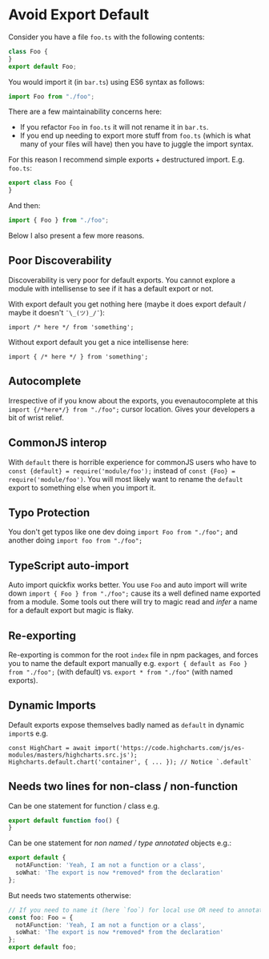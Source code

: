 # Avoid Export Default

Consider you have a file `foo.ts` with the following contents:

```typescript
class Foo {
}
export default Foo;
```

You would import it \(in `bar.ts`\) using ES6 syntax as follows:

```typescript
import Foo from "./foo";
```

There are a few maintainability concerns here:

* If you refactor `Foo` in `foo.ts` it will not rename it in `bar.ts`.
* If you end up needing to export more stuff from `foo.ts` \(which is what many of your files will have\) then you have to juggle the import syntax.

For this reason I recommend simple exports + destructured import. E.g. `foo.ts`:

```typescript
export class Foo {
}
```

And then:

```typescript
import { Foo } from "./foo";
```

Below I also present a few more reasons.

## Poor Discoverability

Discoverability is very poor for default exports. You cannot explore a module with intellisense to see if it has a default export or not.

With export default you get nothing here \(maybe it does export default / maybe it doesn't `¯\_(ツ)_/¯`\):

```text
import /* here */ from 'something';
```

Without export default you get a nice intellisense here:

```text
import { /* here */ } from 'something';
```

## Autocomplete

Irrespective of if you know about the exports, you evenautocomplete at this `import {/*here*/} from "./foo";` cursor location. Gives your developers a bit of wrist relief.

## CommonJS interop

With `default` there is horrible experience for commonJS users who have to `const {default} = require('module/foo');` instead of `const {Foo} = require('module/foo')`. You will most likely want to rename the `default` export to something else when you import it.

## Typo Protection

You don't get typos like one dev doing `import Foo from "./foo";` and another doing `import foo from "./foo";`

## TypeScript auto-import

Auto import quickfix works better. You use `Foo` and auto import will write down `import { Foo } from "./foo";` cause its a well defined name exported from a module. Some tools out there will try to magic read and _infer_ a name for a default export but magic is flaky.

## Re-exporting

Re-exporting is common for the root `index` file in npm packages, and forces you to name the default export manually e.g. `export { default as Foo } from "./foo";` \(with default\) vs. `export * from "./foo"` \(with named exports\).

## Dynamic Imports

Default exports expose themselves badly named as `default` in dynamic `import`s e.g.

```text
const HighChart = await import('https://code.highcharts.com/js/es-modules/masters/highcharts.src.js');
Highcharts.default.chart('container', { ... }); // Notice `.default`
```

## Needs two lines for non-class / non-function

Can be one statement for function / class e.g.

```typescript
export default function foo() {
}
```

Can be one statement for _non named / type annotated_ objects e.g.:

```typescript
export default {
  notAFunction: 'Yeah, I am not a function or a class',
  soWhat: 'The export is now *removed* from the declaration'
};
```

But needs two statements otherwise:

```typescript
// If you need to name it (here `foo`) for local use OR need to annotate type (here `Foo`)
const foo: Foo = {
  notAFunction: 'Yeah, I am not a function or a class',
  soWhat: 'The export is now *removed* from the declaration'
};
export default foo;
```

